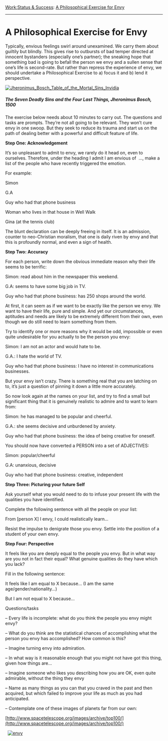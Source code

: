 [Work:](https://www.theschooloflife.com/thebookoflife/category/work/)[Status & Success](https://www.theschooloflife.com/thebookoflife/category/work/status-and-success/): [A Philosophical Exercise for Envy](https://www.theschooloflife.com/thebookoflife/envy-a-philosophical-exercise/)

* * *

# A Philosophical Exercise for Envy

Typically, envious feelings swirl around unexamined. We carry them about guiltily but blindly. This gives rise to outbursts of bad temper directed at innocent bystanders (especially one’s partner); the sneaking hope that something bad is going to befall the person we envy and a sullen sense that one’s life is second-rate. But rather than repress the experience of envy, we should undertake a Philosophical Exercise to a) focus it and b) lend it perspective.

[![Jheronimus_Bosch_Table_of_the_Mortal_Sins_Invidia](https://www.theschooloflife.com/thebookoflife/wp-content/uploads/2014/10/Jheronimus_Bosch_Table_of_the_Mortal_Sins_Invidia.jpg)](http://www.thebookoflife.org/wp-content/uploads/2014/10/Jheronimus_Bosch_Table_of_the_Mortal_Sins_Invidia.jpg)

##### The Seven Deadly Sins and the Four Last Things, Jheronimus Bosch, 1500

The exercise below needs about 10 minutes to carry out. The questions and tasks are prompts. They’re not all going to be relevant. They won’t cure envy in one swoop. But they seek to reduce its trauma and start us on the path of dealing better with a powerful and difficult feature of life.

**Step One: Acknowledgement**

It’s so unpleasant to admit to envy, we rarely do it head on, even to ourselves. Therefore, under the heading I admit I am envious of&nbsp; …, make a list of the people who have recently triggered the emotion.

For example:

Simon

G.A

Guy who had that phone business

Woman who lives in that house in Well Walk

Gina (at the tennis club)

The blunt declaration can be deeply freeing in itself. It is an admission, counter to neo-Christian moralism, that one is daily riven by envy and that this is profoundly normal, and even a sign of health.

**Step Two: Accuracy**

For each person, write down the obvious immediate reason why their life seems to be terrific:

Simon: read about him in the newspaper this weekend.

G.A: seems to have some big job in TV.

Guy who had that phone business: has 250 shops around the world.

At first, it can seem as if we want to be exactly like the person we envy. We want to have their life, pure and simple. And yet our circumstances, aptitudes and needs are likely to be extremely different from their own, even though we do still need to learn something from them.

Try to identify one or more reasons why it would be odd, impossible or even quite undesirable for you actually to be the person you envy:

Simon: I am not an actor and would hate to be.

G.A.: I hate the world of TV.

Guy who had that phone business: I have no interest in communications businesses.

But your envy isn’t crazy. There is something real that you are latching on to, it’s just a question of pinning it down a little more accurately.

So now look again at the names on your list, and try to find a small but significant thing that it is genuinely realistic to admire and to want to learn from:

Simon: he has managed to be popular and cheerful.

G.A.: she seems decisive and unburdened by anxiety.

Guy who had that phone business: the idea of being creative for oneself.

You should now have converted a PERSON into a set of ADJECTIVES:

Simon: popular/cheerful

G.A: unanxious, decisive

Guy who had that phone business: creative, independent

**Step Three: Picturing your future Self**

Ask yourself what you would need to do to infuse your present life with the qualities you have identified.

Complete the following sentence with all the people on your list:

From [person X] I envy, I could realistically learn…

Resist the impulse to denigrate those you envy. Settle into the position of a student of your own envy.

**Step Four: Perspective**

It feels like you are deeply equal to the people you envy. But in what way are you not in fact their equal? What genuine qualities do they have which you lack?

Fill in the following sentence:

It feels like I am equal to X because… (I am the same age/gender/nationality…)

But I am not equal to X because…

Questions/tasks

– Every life is incomplete: what do you think the people you envy might envy?

– What do you think are the statistical chances of accomplishing what the person you envy has accomplished? How common is this?

– Imagine turning envy into admiration.

– In what way is it reasonable enough that you might not have got this thing, given how things are…

– Imagine someone who likes you describing how you are OK, even quite admirable, without the thing they envy

– Name as many things as you can that you craved in the past and then acquired, but which failed to improve your life as much as you had anticipated.

– Contemplate one of these images of planets far from our own:

[http://www.spacetelescope.org/images/archive/top100/](http://www.spacetelescope.org/images/archive/top100/)

&nbsp;&nbsp;[![envy](https://www.theschooloflife.com/thebookoflife/wp-content/uploads/2014/10/envy.png)](http://thephilosophersmail.com/EnvyPhilosophical.pdf)
